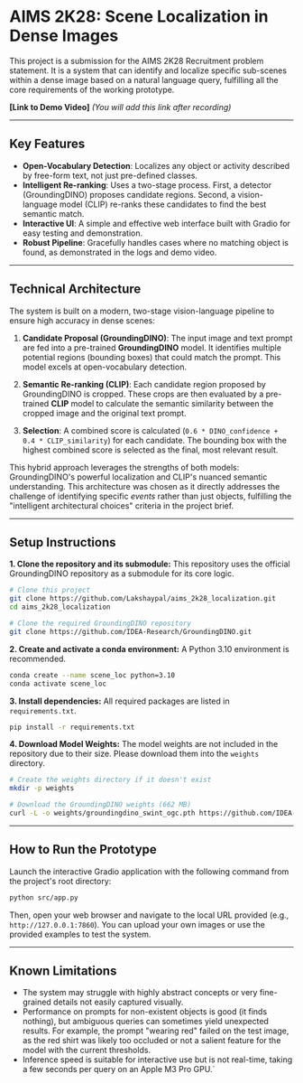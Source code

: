 # AIMS 2K28: Scene Localization in Dense Images

This project is a submission for the AIMS 2K28 Recruitment problem statement. It is a system that can identify and localize specific sub-scenes within a dense image based on a natural language query, fulfilling all the core requirements of the working prototype.

**[Link to Demo Video]** *(You will add this link after recording)*

---

## Key Features

-   **Open-Vocabulary Detection**: Localizes any object or activity described by free-form text, not just pre-defined classes.
-   **Intelligent Re-ranking**: Uses a two-stage process. First, a detector (GroundingDINO) proposes candidate regions. Second, a vision-language model (CLIP) re-ranks these candidates to find the best semantic match.
-   **Interactive UI**: A simple and effective web interface built with Gradio for easy testing and demonstration.
-   **Robust Pipeline**: Gracefully handles cases where no matching object is found, as demonstrated in the logs and demo video.

---

## Technical Architecture

The system is built on a modern, two-stage vision-language pipeline to ensure high accuracy in dense scenes:

1.  **Candidate Proposal (GroundingDINO)**: The input image and text prompt are fed into a pre-trained **GroundingDINO** model. It identifies multiple potential regions (bounding boxes) that could match the prompt. This model excels at open-vocabulary detection.

2.  **Semantic Re-ranking (CLIP)**: Each candidate region proposed by GroundingDINO is cropped. These crops are then evaluated by a pre-trained **CLIP** model to calculate the semantic similarity between the cropped image and the original text prompt.

3.  **Selection**: A combined score is calculated (`0.6 * DINO_confidence + 0.4 * CLIP_similarity`) for each candidate. The bounding box with the highest combined score is selected as the final, most relevant result.

This hybrid approach leverages the strengths of both models: GroundingDINO's powerful localization and CLIP's nuanced semantic understanding. This architecture was chosen as it directly addresses the challenge of identifying specific *events* rather than just objects, fulfilling the "intelligent architectural choices" criteria in the project brief.

---

## Setup Instructions

**1. Clone the repository and its submodule:**
This repository uses the official GroundingDINO repository as a submodule for its core logic.
```bash
# Clone this project
git clone https://github.com/Lakshaypal/aims_2k28_localization.git
cd aims_2k28_localization

# Clone the required GroundingDINO repository
git clone https://github.com/IDEA-Research/GroundingDINO.git
```

**2. Create and activate a conda environment:**
A Python 3.10 environment is recommended.
```bash
conda create --name scene_loc python=3.10
conda activate scene_loc
```

**3. Install dependencies:**
All required packages are listed in `requirements.txt`.
```bash
pip install -r requirements.txt
```

**4. Download Model Weights:**
The model weights are not included in the repository due to their size. Please download them into the `weights` directory.
```bash
# Create the weights directory if it doesn't exist
mkdir -p weights

# Download the GroundingDINO weights (662 MB)
curl -L -o weights/groundingdino_swint_ogc.pth https://github.com/IDEA-Research/GroundingDINO/releases/download/v0.1.0-alpha/groundingdino_swint_ogc.pth
```

---

## How to Run the Prototype

Launch the interactive Gradio application with the following command from the project's root directory:

```bash
python src/app.py
```
Then, open your web browser and navigate to the local URL provided (e.g., `http://127.0.0.1:7860`). You can upload your own images or use the provided examples to test the system.

---

## Known Limitations

-   The system may struggle with highly abstract concepts or very fine-grained details not easily captured visually.
-   Performance on prompts for non-existent objects is good (it finds nothing), but ambiguous queries can sometimes yield unexpected results. For example, the prompt "wearing red" failed on the test image, as the red shirt was likely too occluded or not a salient feature for the model with the current thresholds.
-   Inference speed is suitable for interactive use but is not real-time, taking a few seconds per query on an Apple M3 Pro GPU.`